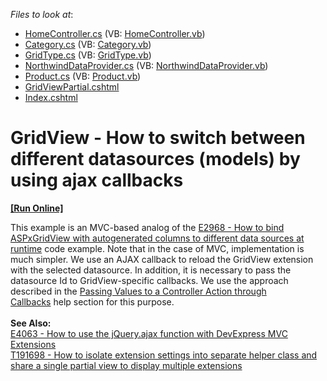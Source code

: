 <!-- default file list -->
*Files to look at*:

* [HomeController.cs](./CS/Controllers/HomeController.cs) (VB: [HomeController.vb](./VB/Controllers/HomeController.vb))
* [Category.cs](./CS/Models/Category.cs) (VB: [Category.vb](./VB/Models/Category.vb))
* [GridType.cs](./CS/Models/GridType.cs) (VB: [GridType.vb](./VB/Models/GridType.vb))
* [NorthwindDataProvider.cs](./CS/Models/NorthwindDataProvider.cs) (VB: [NorthwindDataProvider.vb](./VB/Models/NorthwindDataProvider.vb))
* [Product.cs](./CS/Models/Product.cs) (VB: [Product.vb](./VB/Models/Product.vb))
* [GridViewPartial.cshtml](./CS/Views/Home/GridViewPartial.cshtml)
* [Index.cshtml](./CS/Views/Home/Index.cshtml)
<!-- default file list end -->
# GridView - How to switch between different datasources (models) by using ajax callbacks
<!-- run online -->
**[[Run Online]](https://codecentral.devexpress.com/t328438/)**
<!-- run online end -->


This example is an MVC-based analog of the <a href="https://www.devexpress.com/Support/Center/p/E2968">E2968 - How to bind ASPxGridView with autogenerated columns to different data sources at runtime</a> code example. Note that in the case of MVC, implementation is much simpler. We use an AJAX callback to reload the GridView extension with the selected datasource. In addition, it is necessary to pass the datasource Id to GridView-specific callbacks. We use the approach described in the <a href="https://documentation.devexpress.com/#AspNet/CustomDocument9941">Passing Values to a Controller Action through Callbacks</a> help section for this purpose.<br><br><strong>See Also:</strong><br><a href="https://www.devexpress.com/Support/Center/p/E4063">E4063 - How to use the jQuery.ajax function with DevExpress MVC Extensions</a> <br><a href="https://www.devexpress.com/Support/Center/p/T191698">T191698 - How to isolate extension settings into separate helper class and share a single partial view to display multiple extensions</a>

<br/>


